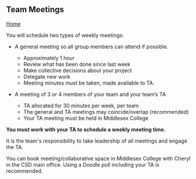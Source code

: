 ## Team Meetings
[Home](README.md)

You will schedule two types of weekly meetings:  

* A general meeting so all group members can attend if possible. 
  * Approximately 1 hour
  * Review what has been done since last week
  * Make collective decisions about your project
  * Delegate new work
  * Meeting minutes must be taken, made available to TA.  
    
* A meeting of 3 or 4 members of your team and your team’s TA 
  * TA allocated for 30 minutes per week, per team
  * The general and TA meetings may coincide/overlap (recommended)
  * Your TA meeting must be held in Middlesex College

**You must work with your TA to schedule a weekly meeting time.**

It is the team's responsibility to take leadership of all meetings and engage the TA.

You can book meeting/collaborative space in Middlesex College with Cheryl in the CSD main office.
Using a Doodle poll including your TA is recommended.

